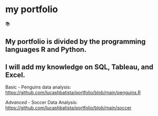 # my portfolio
📚
## My portfolio is divided by the programming languages R and Python.
## I will add my knowledge on SQL, Tableau, and Excel.

Basic - Penguins data analysis: https://github.com/lucashbatista/portfolio/blob/main/penguins.R

*Advanced* - Soccer Data Analysis: https://github.com/lucashbatista/portfolio/blob/main/soccer


